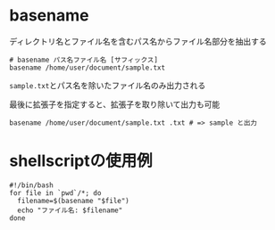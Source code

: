 # basename
ディレクトリ名とファイル名を含むパス名からファイル名部分を抽出する

```
# basename パス名ファイル名 [サフィックス]
basename /home/user/document/sample.txt
```
`sample.txt`とパス名を除いたファイル名のみ出力される

最後に拡張子を指定すると、拡張子を取り除いて出力も可能

```
basename /home/user/document/sample.txt .txt # => sample と出力
```

# shellscriptの使用例

```shell
#!/bin/bash
for file in `pwd`/*; do
  filename=$(basename "$file")
  echo "ファイル名: $filename"
done
```


